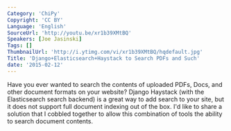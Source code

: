 ```yaml
---
Category: 'ChiPy'
Copyright: 'CC BY'
Language: 'English'
SourceUrl: 'http://youtu.be/xr1b39XMtBQ'
Speakers: [Joe Jasinski]
Tags: []
ThumbnailUrl: 'http://i.ytimg.com/vi/xr1b39XMtBQ/hqdefault.jpg'
Title: 'Django+Elasticsearch+Haystack to Search PDFs and Such'
date: '2015-02-12'
---
```

Have you ever wanted to search the contents of uploaded PDFs, Docs, and other document formats on your website?  Django Haystack (with the Elasticsearch search backend) is a great way to add search to your site, but it does not support full document indexing out of the box.  I'd like to share a solution that I cobbled together to allow this combination of tools the ability to search document contents. 
